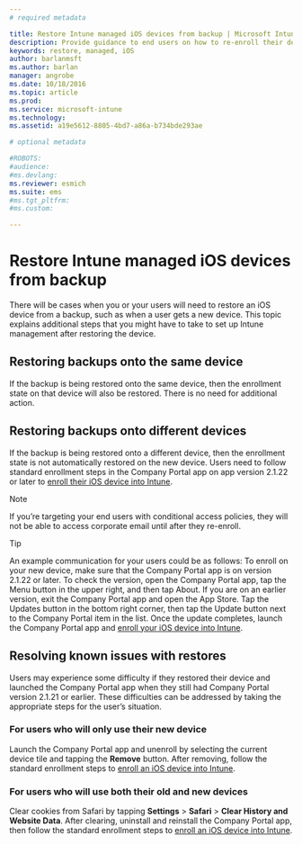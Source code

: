 ```yaml
---
# required metadata

title: Restore Intune managed iOS devices from backup | Microsoft Intune
description: Provide guidance to end users on how to re-enroll their devices after restoring from backup.
keywords: restore, managed, iOS
author: barlanmsft
ms.author: barlan
manager: angrobe
ms.date: 10/18/2016
ms.topic: article
ms.prod:
ms.service: microsoft-intune
ms.technology:
ms.assetid: a19e5612-8805-4bd7-a86a-b734bde293ae

# optional metadata

#ROBOTS:
#audience:
#ms.devlang:
ms.reviewer: esmich
ms.suite: ems
#ms.tgt_pltfrm:
#ms.custom:

---
```


# Restore Intune managed iOS devices from backup

There will be cases when you or your users will need to restore an iOS device from a backup, such as when a user gets a new device. This topic explains additional steps that you might have to take to set up Intune management after restoring the device.

## Restoring backups onto the same device

If the backup is being restored onto the same device, then the enrollment state on that device will also be restored. There is no need for additional action.

## Restoring backups onto different devices

If the backup is being restored onto a different device, then the enrollment state is not automatically restored on the new device. Users need to follow standard enrollment steps in the Company Portal app on app version 2.1.22 or later to [enroll their iOS device into Intune](/Intune/EndUser/enroll-your-device-in-intune-ios).

> [!NOTE]
> If you’re targeting your end users with conditional access policies, they will not be able to access corporate email until after they re-enroll.

> [!TIP]
> An example communication for your users could be as follows:
To enroll on your new device, make sure that the Company Portal app is on version 2.1.22 or later. To check the version, open the Company Portal app, tap the Menu button in the upper right, and then tap About. If you are on an earlier version, exit the Company Portal app and open the App Store. Tap the Updates button in the bottom right corner, then tap the Update button next to the Company Portal item in the list. Once the update completes, launch the Company Portal app and [enroll your iOS device into Intune](/Intune/EndUser/enroll-your-device-in-intune-ios).

## Resolving known issues with restores

Users may experience some difficulty if they restored their device and launched the Company Portal app when they still had Company Portal version 2.1.21 or earlier. These difficulties can be addressed by taking the appropriate steps for the user’s situation.

### For users who will only use their new device
Launch the Company Portal app and unenroll by selecting the current device tile and tapping the __Remove__ button. After removing, follow the standard enrollment steps to [enroll an iOS device into Intune](/Intune/EndUser/enroll-your-device-in-intune-ios).

### For users who will use both their old and new devices
Clear cookies from Safari by tapping __Settings__ > __Safari__ > __Clear History and Website Data__. After clearing,  uninstall and reinstall the Company Portal app, then follow the standard enrollment steps to [enroll an iOS device into Intune](/Intune/EndUser/enroll-your-device-in-intune-ios).
